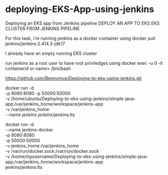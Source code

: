 # deploying-EKS-App-using-jenkins
Deploying an EKS app from Jenkins pipeline 
DEPLOY AN APP TO EKS EKS CLUSTER FROM JENKINS PIPELINE


For this task, i'm running jenkins as a docker container using 
docker pull jenkins/jenkins:2.414.3-jdk17

I already have an empty running EKS cluster 

run jenkins as a root user to have root priviledges using docker exec -u 0 -it
containerid or name> /bin/bash

https://github.com/Bennymce/Deploying-to-eks-using-jenkins.git


docker run -d \
  -p 8080:8080 -p 50000:50000 \
  -v /home/ubuntu/Deploying-to-eks-using-jenkins/simple-java-app:/var/jenkins_home/workspace/jenkins-app \
  -v /var/jenkins_home \
  --name jenkins jenkins/jenkins:lts



docker run -d \
  --name jenkins-docker \
  -p 8080:8080 \
  -p 50000:50000 \
  -v jenkins_home:/var/jenkins_home \
  -v /var/run/docker.sock:/var/run/docker.sock \
  -v /home/myusername/Deploying-to-eks-using-jenkins/simple-java-app:/var/jenkins_home/workspace/jenkins-app \
  jenkins/jenkins:lts
